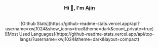 <div align="center">
  <h3>Hi 👋, I'm <a href="https://xwj1024.github.io">Ajin</a></h3>
  <br>
  ![Github Stats](https://github-readme-stats.vercel.app/api?username=xwj1024&show_icons=true&theme=dark&count_private=true)<br>
  ![Most Used Languages](https://github-readme-stats.vercel.app/api/top-langs/?username=xwj1024&theme=dark&layout=compact)
</div>

